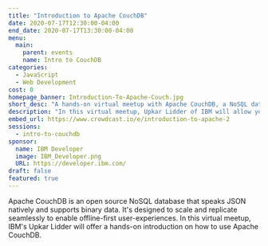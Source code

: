 ```yaml
---
title: "Introduction to Apache CouchDB"
date: 2020-07-17T12:30:00-04:00
end_date: 2020-07-17T13:30:00-04:00
menu:
  main:
    parent: events
    name: Intro to CouchDB
categories:
  - JavaScript
  - Web Development
cost: 0
homepage_banner: Introduction-To-Apache-Couch.jpg
short_desc: "A hands-on virtual meetup with Apache CouchDB, a NoSQL database, with Upkar Lidder of IBM."
description: "In this virtual meetup, Upkar Lidder of IBM will allow you to get hands-on with open source Apache CouchDB, a NoSQL database."
embed_url: https://www.crowdcast.io/e/introduction-to-apache-2
sessions:
  - intro-to-couchdb
sponsor:
  name: IBM Developer
  image: IBM_Developer.png
  URL: https://developer.ibm.com/
draft: false
featured: true
---
```


Apache CouchDB is an open source NoSQL database that speaks JSON natively and supports binary data. It's designed to scale and replicate seamlessly to enable offline-first user-experiences. In this virtual meetup, IBM's Upkar Lidder will offer a hands-on introduction on how to use Apache CouchDB.
